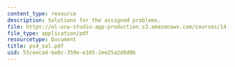 ```yaml
---
content_type: resource
description: Solutions for the assigned problems.
file: https://ol-ocw-studio-app-production.s3.amazonaws.com/courses/14-02-principles-of-macroeconomics-fall-2004/55ceeca4be0c359ee1652ee25a2d6d0b_ps4_sol.pdf
file_type: application/pdf
resourcetype: Document
title: ps4_sol.pdf
uid: 55ceeca4-be0c-359e-e165-2ee25a2d6d0b
---
```

